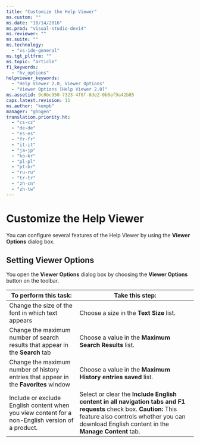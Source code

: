 ```yaml
---
title: "Customize the Help Viewer"
ms.custom: ""
ms.date: "10/14/2016"
ms.prod: "visual-studio-dev14"
ms.reviewer: ""
ms.suite: ""
ms.technology: 
  - "vs-ide-general"
ms.tgt_pltfrm: ""
ms.topic: "article"
f1_keywords: 
  - "hv_options"
helpviewer_keywords: 
  - "Help Viewer 2.0, Viewer Options"
  - "Viewer Options [Help Viewer 2.0]"
ms.assetid: 9c0bc950-7323-4f0f-8de2-0b0af9a42b85
caps.latest.revision: 11
ms.author: "kempb"
manager: "ghogen"
translation.priority.ht: 
  - "cs-cz"
  - "de-de"
  - "es-es"
  - "fr-fr"
  - "it-it"
  - "ja-jp"
  - "ko-kr"
  - "pl-pl"
  - "pt-br"
  - "ru-ru"
  - "tr-tr"
  - "zh-cn"
  - "zh-tw"
---
```

# Customize the Help Viewer
You can configure several features of the Help Viewer by using the **Viewer Options** dialog box.  
  
## Setting Viewer Options  
 You open the **Viewer Options** dialog box by choosing the **Viewer Options** button on the toolbar.  
  
|To perform this task:|Take this step:|  
|---------------------------|---------------------|  
|Change the size of the font in which text appears|Choose a size in the **Text Size** list.|  
|Change the maximum number of search results that appear in the **Search** tab|Choose a value in the **Maximum Search Results** list.|  
|Change the maximum number of history entries that appear in the **Favorites** window|Choose a value in the **Maximum History entries saved** list.|  
|Include or exclude English content when you view content for a non-English version of a product.|Select or clear the **Include English content in all navigation tabs and F1 requests** check box. **Caution:**  This feature also controls whether you can download English content in the **Manage Content** tab.|